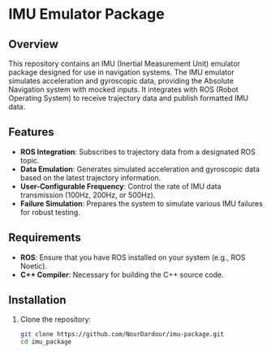 # IMU Emulator Package

## Overview
This repository contains an IMU (Inertial Measurement Unit) emulator package designed for use in navigation systems. The IMU emulator simulates acceleration and gyroscopic data, providing the Absolute Navigation system with mocked inputs. It integrates with ROS (Robot Operating System) to receive trajectory data and publish formatted IMU data.

## Features
- **ROS Integration**: Subscribes to trajectory data from a designated ROS topic.
- **Data Emulation**: Generates simulated acceleration and gyroscopic data based on the latest trajectory information.
- **User-Configurable Frequency**: Control the rate of IMU data transmission (100Hz, 200Hz, or 500Hz).
- **Failure Simulation**: Prepares the system to simulate various IMU failures for robust testing.

## Requirements
- **ROS**: Ensure that you have ROS installed on your system (e.g., ROS Noetic).
- **C++ Compiler**: Necessary for building the C++ source code.

## Installation
1. Clone the repository:
   ```bash
   git clone https://github.com/NourDardour/imu-package.git
   cd imu_package
   ```
